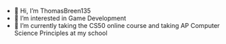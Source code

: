 - 👋 Hi, I’m ThomasBreen135
- 👀 I’m interested in Game Development
- 🌱 I’m currently taking the CS50 online course and taking AP Computer Science Principles at my school
